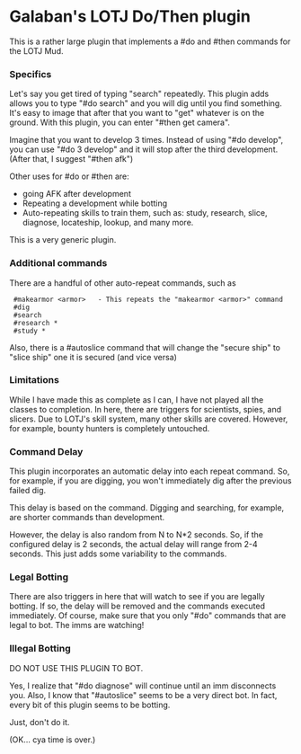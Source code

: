 # Galaban's LOTJ Do/Then plugin
This is a rather large plugin that implements a #do and #then commands for the LOTJ Mud.

### Specifics

Let's say you get tired of typing "search" repeatedly.  This plugin adds allows you to type "#do search" and you will dig until you find something.  It's easy to image that after that you want to "get" whatever is on the ground.  With this plugin, you can enter "#then get camera".

Imagine that you want to develop 3 times.  Instead of using "#do develop", you can use "#do 3 develop" and it will stop after the third development.  (After that, I suggest "#then afk")

Other uses for #do or #then are:
* going AFK after development
* Repeating a development while botting
* Auto-repeating skills to train them, such as: study, research, slice, diagnose, locateship, lookup, and many more.

This is a very generic plugin.  

### Additional commands
There are a handful of other auto-repeat commands, such as

     #makearmor <armor>   - This repeats the "makearmor <armor>" command
     #dig
     #search
     #research *
     #study *

Also, there is a #autoslice command that will change the "secure ship" to "slice ship" one it is secured (and vice versa)

### Limitations
While I have made this as complete as I can, I have not played all the classes to completion.  In here, there are triggers for scientists, spies, and slicers.  Due to LOTJ's skill system, many other skills are covered.  However, for example, bounty hunters is completely untouched.

### Command Delay

This plugin incorporates an automatic delay into each repeat command.  So, for example, if you are digging, you won't immediately dig after the previous failed dig.

This delay is based on the command.  Digging and searching, for example, are shorter commands than development.

However, the delay is also random from N to N*2 seconds.  So, if the configured delay is 2 seconds, the actual delay will range from 2-4 seconds.  This just adds some variability to the commands.

### Legal Botting
There are also triggers in here that will watch to see if you are legally botting.  If so, the delay will be removed and the commands executed immediately.  Of course, make sure that you only "#do" commands that are legal to bot.  The imms are watching!

### Illegal Botting
DO NOT USE THIS PLUGIN TO BOT.

Yes, I realize that "#do diagnose" will continue until an imm disconnects you.  Also, I know that "#autoslice" seems to be a very direct bot.  In fact, every bit of this plugin seems to be botting.

Just, don't do it.

(OK... cya time is over.)
